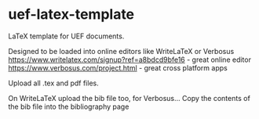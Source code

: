 uef-latex-template
==================

LaTeX template for UEF documents.

Designed to be loaded into online editors like WriteLaTeX or Verbosus
https://www.writelatex.com/signup?ref=a8bdcd9bfe16 - great online editor
https://www.verbosus.com/project.html - great cross platform apps

Upload all .tex and pdf files.

On WriteLaTeX upload the bib file too, for Verbosus... Copy the contents
of the bib file into the bibliography page

